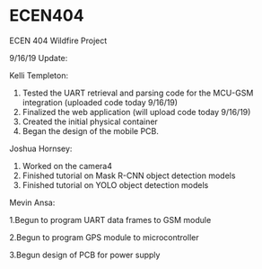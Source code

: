 # ECEN404
ECEN 404 Wildfire Project

9/16/19 Update:

Kelli Templeton:
1. Tested the UART retrieval and parsing code for the MCU-GSM integration (uploaded code today 9/16/19)
2. Finalized the web application (will upload code today 9/16/19)
3. Created the initial physical container 
4. Began the design of the mobile PCB. 

Joshua Hornsey:
1. Worked on the camera4
2. Finished tutorial on Mask R-CNN object detection models
3. Finished tutorial on YOLO object detection models

Mevin Ansa:

1.Begun to program UART data frames to GSM module

2.Begun to program GPS module to microcontroller

3.Begun design of PCB for power supply
